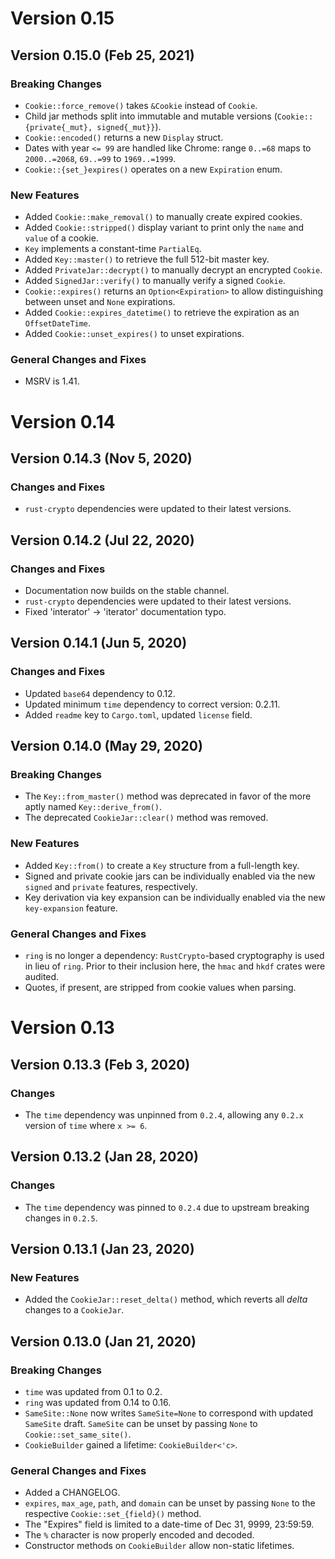 # Version 0.15

## Version 0.15.0 (Feb 25, 2021)

### Breaking Changes

  * `Cookie::force_remove()` takes `&Cookie` instead of `Cookie`.
  * Child jar methods split into immutable and mutable versions
    (`Cookie::{private{_mut}, signed{_mut}}`).
  * `Cookie::encoded()` returns a new `Display` struct.
  * Dates with year `<= 99` are handled like Chrome: range `0..=68` maps to
    `2000..=2068`, `69..=99` to `1969..=1999`.
  * `Cookie::{set_}expires()` operates on a new `Expiration` enum.

### New Features

  * Added `Cookie::make_removal()` to manually create expired cookies.
  * Added `Cookie::stripped()` display variant to print only the `name` and
    `value` of a cookie.
  * `Key` implements a constant-time `PartialEq`.
  * Added `Key::master()` to retrieve the full 512-bit master key.
  * Added `PrivateJar::decrypt()` to manually decrypt an encrypted `Cookie`.
  * Added `SignedJar::verify()` to manually verify a signed `Cookie`.
  * `Cookie::expires()` returns an `Option<Expiration>` to allow distinguishing
    between unset and `None` expirations.
  * Added `Cookie::expires_datetime()` to retrieve the expiration as an
    `OffsetDateTime`.
  * Added `Cookie::unset_expires()` to unset expirations.

### General Changes and Fixes

  * MSRV is 1.41.

# Version 0.14

## Version 0.14.3 (Nov 5, 2020)

### Changes and Fixes

  * `rust-crypto` dependencies were updated to their latest versions.

## Version 0.14.2 (Jul 22, 2020)

### Changes and Fixes

  * Documentation now builds on the stable channel.
  * `rust-crypto` dependencies were updated to their latest versions.
  * Fixed 'interator' -> 'iterator' documentation typo.

## Version 0.14.1 (Jun 5, 2020)

### Changes and Fixes

  * Updated `base64` dependency to 0.12.
  * Updated minimum `time` dependency to correct version: 0.2.11.
  * Added `readme` key to `Cargo.toml`, updated `license` field.

## Version 0.14.0 (May 29, 2020)

### Breaking Changes

  * The `Key::from_master()` method was deprecated in favor of the more aptly
    named `Key::derive_from()`.
  * The deprecated `CookieJar::clear()` method was removed.

### New Features

  * Added `Key::from()` to create a `Key` structure from a full-length key.
  * Signed and private cookie jars can be individually enabled via the new
    `signed` and `private` features, respectively.
  * Key derivation via key expansion can be individually enabled via the new
    `key-expansion` feature.

### General Changes and Fixes

  * `ring` is no longer a dependency: `RustCrypto`-based cryptography is used in
    lieu of `ring`. Prior to their inclusion here, the `hmac` and `hkdf` crates
    were audited.
  * Quotes, if present, are stripped from cookie values when parsing.

# Version 0.13

## Version 0.13.3 (Feb 3, 2020)

### Changes

  * The `time` dependency was unpinned from `0.2.4`, allowing any `0.2.x`
    version of `time` where `x >= 6`.

## Version 0.13.2 (Jan 28, 2020)

### Changes

  * The `time` dependency was pinned to `0.2.4` due to upstream breaking changes
    in `0.2.5`.

## Version 0.13.1 (Jan 23, 2020)

### New Features

  * Added the `CookieJar::reset_delta()` method, which reverts all _delta_
    changes to a `CookieJar`.

## Version 0.13.0 (Jan 21, 2020)

### Breaking Changes

  * `time` was updated from 0.1 to 0.2.
  * `ring` was updated from 0.14 to 0.16.
  * `SameSite::None` now writes `SameSite=None` to correspond with updated
    `SameSite` draft. `SameSite` can be unset by passing `None` to
    `Cookie::set_same_site()`.
  * `CookieBuilder` gained a lifetime: `CookieBuilder<'c>`.

### General Changes and Fixes

  * Added a CHANGELOG.
  * `expires`, `max_age`, `path`, and `domain` can be unset by passing `None` to
    the respective `Cookie::set_{field}()` method.
  * The "Expires" field is limited to a date-time of Dec 31, 9999, 23:59:59.
  * The `%` character is now properly encoded and decoded.
  * Constructor methods on `CookieBuilder` allow non-static lifetimes.
